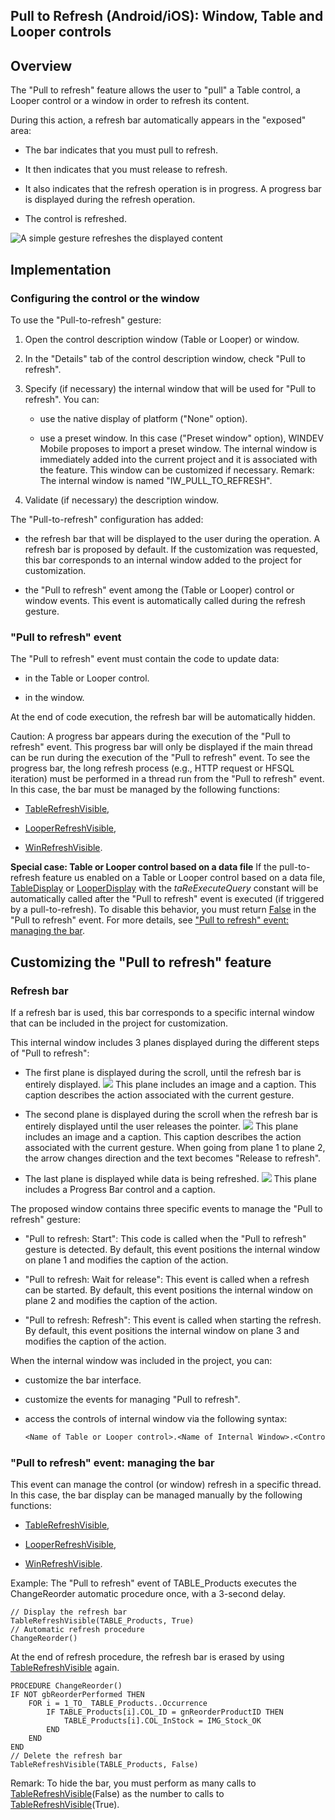 


## Pull to Refresh (Android/iOS): Window, Table and Looper controls
			



<a name="NOTE1"></a>
<a name="NOTE1_1"></a>


## Overview
<a name="overview_ELTTEXTE000226"></a>
The "Pull to refresh" feature allows the user to "pull" a Table control, a Looper control or a window in order to refresh its content.

During this action, a refresh bar automatically appears in the "exposed" area: 

- The bar indicates that you must pull to refresh. 

- It then indicates that you must release to refresh. 

- It also indicates that the refresh operation is in progress. A progress bar is displayed during the refresh operation. 

- The control is refreshed. 


![A simple gesture refreshes the displayed content](https://doc.pcsoft.fr/en-US/images/image.awp?langid=3&name=WM-PullToRefresh.jpg)




<a name="NOTE2"></a>
<a name="NOTE2_1"></a>


## Implementation
<a name="implementation_ELTTEXTE000250"></a>


### Configuring the control or the window
<a name="configuring_the_control_the_window_ELTPARAGRAPHE000041"></a>

To use the "Pull-to-refresh" gesture: 

1. Open the control description window (Table or Looper) or window. 

2. In the "Details" tab of the control description window, check "Pull to refresh".

3. Specify (if necessary) the internal window that will be used for "Pull to refresh". You can: 

	- use the native display of platform ("None" option).

	- use a preset window. In this case ("Preset window" option), WINDEV Mobile proposes to import a preset window. The internal window is immediately added into the current project and it is associated with the feature. This window can be customized if necessary.
			Remark: The internal window is named "IW_PULL_TO_REFRESH".




5. Validate (if necessary) the description window. 




The "Pull-to-refresh" configuration has added:  

- the refresh bar that will be displayed to the user during the operation. A refresh bar is proposed by default. If the customization was requested, this bar corresponds to an internal window added to the project for customization. 

- the "Pull to refresh" event among the (Table or Looper) control or window events. This event is automatically called during the refresh gesture.





### "Pull to refresh" event
<a name="pull_refresh_event_ELTPARAGRAPHE000066"></a>

The "Pull to refresh" event must contain the code to update data: 

- in the Table or Looper control. 

- in the window. 


At the end of code execution, the refresh bar will be automatically hidden. 

Caution: A progress bar appears during the execution of the "Pull to refresh" event. This progress bar will only be displayed if the main thread can be run during the execution of the "Pull to refresh" event. To see the progress bar, the long refresh process (e.g., HTTP request or HFSQL iteration) must be performed in a thread run from the "Pull to refresh" event. In this case, the bar must be managed by the following functions: 

- [TableRefreshVisible](../WDLang1/1000021196.md),

- [LooperRefreshVisible](../WDLang2/1000021195.md),

- [WinRefreshVisible](../WDLang1/1000023419.md).




**Special case: Table or Looper control based on a data file**
If the pull-to-refresh feature us enabled on a Table or Looper control based on a data file, [TableDisplay](../WDLang1/3074003.md) or [LooperDisplay](../WDLang2/3083001.md) with the *taReExecuteQuery* constant will be automatically called after the "Pull to refresh" event is executed (if triggered by a pull-to-refresh). 
To disable this behavior, you must return <u><u><u><u>False</u></u></u></u> in the "Pull to refresh" event. For more details, see ["Pull to refresh" event: managing the bar](#NOTE3_2). 

<a name="NOTE3"></a>
<a name="NOTE3_1"></a>


## Customizing the "Pull to refresh" feature
<a name="customizing_the_pull_refresh_feature_ELTTEXTE000280"></a>


### Refresh bar
<a name="refresh_bar_ELTPARAGRAPHE000115"></a>

If a refresh bar is used, this bar corresponds to a specific internal window that can be included in the project for customization.

This internal window includes 3 planes displayed during the different steps of "Pull to refresh": 

- The first plane is displayed during the scroll, until the refresh bar is entirely displayed. ![](https://doc.pcsoft.fr/en-US/images/image.awp?langid=3&name=PullToRefresh1.gif)
This plane includes an image and a caption. This caption describes the action associated with the current gesture.

- The second plane is displayed during the scroll when the refresh bar is entirely displayed until the user releases the pointer. ![](https://doc.pcsoft.fr/en-US/images/image.awp?langid=3&name=PullToRefresh1.gif)
This plane includes an image and a caption. This caption describes the action associated with the current gesture. When going from plane 1 to plane 2, the arrow changes direction and the text becomes "Release to refresh". 

- The last plane is displayed while data is being refreshed. ![](https://doc.pcsoft.fr/en-US/images/image.awp?langid=3&name=PullToRefresh3.gif)
This plane includes a Progress Bar control and a caption. 




The proposed window contains three specific events to manage the "Pull to refresh" gesture: 

- "Pull to refresh: Start": This code is called when the "Pull to refresh" gesture is detected. By default, this event positions the internal window on plane 1 and modifies the caption of the action. 

- "Pull to refresh: Wait for release": This event is called when a refresh can be started. By default, this event positions the internal window on plane 2 and modifies the caption of the action. 

- "Pull to refresh: Refresh": This event is called when starting the refresh. By default, this event positions the internal window on plane 3 and modifies the caption of the action. 




When the internal window was included in the project, you can: 

- customize the bar interface. 

- customize the events for managing "Pull to refresh". 

- access the controls of internal window via the following syntax: 
	
	```txt
	<Name of Table or Looper control>.<Name of Internal Window>.<Control name>
	```




<a name="NOTE3_2"></a>


### "Pull to refresh" event: managing the bar
<a name="pull_refresh_event_managing_the_bar_ELTPARAGRAPHE000148"></a>

This event can manage the control (or window) refresh in a specific thread. In this case, the bar display can be managed manually by the following functions: 

- [TableRefreshVisible](../WDLang1/1000021196.md),

- [LooperRefreshVisible](../WDLang2/1000021195.md),

- [WinRefreshVisible](../WDLang1/1000023419.md).




Example: The "Pull to refresh" event of TABLE_Products executes the ChangeReorder automatic procedure once, with a 3-second delay. 


```wl
// Display the refresh bar
TableRefreshVisible(TABLE_Products, True)
// Automatic refresh procedure
ChangeReorder()
```
At the end of refresh procedure, the refresh bar is erased by using [TableRefreshVisible](../WDLang1/1000021196.md) again. 


```wl
PROCEDURE ChangeReorder()
IF NOT gbReorderPerformed THEN	
	FOR i = 1_TO_ TABLE_Products..Occurrence
		IF TABLE_Products[i].COL_ID = gnReorderProductID THEN
			TABLE_Products[i].COL_InStock = IMG_Stock_OK
		END
	END
END
// Delete the refresh bar
TableRefreshVisible(TABLE_Products, False)
```
Remark: To hide the bar, you must perform as many calls to [TableRefreshVisible](../WDLang1/1000021196.md)(False) as the number to calls to [TableRefreshVisible](../WDLang1/1000021196.md)(True).



